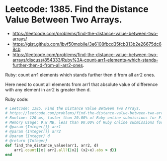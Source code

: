 # Leetcode: 1385. Find the Distance Value Between Two Arrays.

- https://leetcode.com/problems/find-the-distance-value-between-two-arrays/
- https://gist.github.com/lbvf50mobile/3e6108fbcd35fcb313b2e26675dc68cb
- https://leetcode.com/problems/find-the-distance-value-between-two-arrays/discuss/854333/Ruby%3A-count-arr1-elements-which-stands-further-then-d-from-all-arr2-ones.

Ruby: count arr1 elements which stands further then d from all arr2 ones. 

Here need to count all elements from arr1 that absolute value of difference with any element in arr2 is greater then d.

Ruby code:
```Ruby
# Leetcode: 1385. Find the Distance Value Between Two Arrays.
# https://leetcode.com/problems/find-the-distance-value-between-two-arrays/
# Runtime: 120 ms, faster than 20.00% of Ruby online submissions for Find the Distance Value Between Two Arrays.
# Memory Usage: 9.8 MB, less than 90.00% of Ruby online submissions for Find the Distance Value Between Two Arrays.
# @param {Integer[]} arr1
# @param {Integer[]} arr2
# @param {Integer} d
# @return {Integer}
def find_the_distance_value(arr1, arr2, d)
    arr1.count{|x| arr2.all?{|x2| (x2-x).abs > d}}
end
```